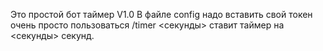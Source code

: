 Это простой бот таймер V1.0
В файле config надо вставить свой токен
очень просто пользоваться
/timer <секунды>
ставит таймер на <секунды> секунд.
